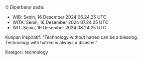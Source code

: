 ⏰ Diperbarui pada:
- WIB: Senin, 16 Desember 2024 06.24.25 UTC
- WITA: Senin, 16 Desember 2024 07.24.25 UTC
- WIT: Senin, 16 Desember 2024 08.24.25 UTC

Kutipan Inspiratif:
"Technology without hatred can be a blessing. Technology with hatred is always a disaster."


Kategori: technology

